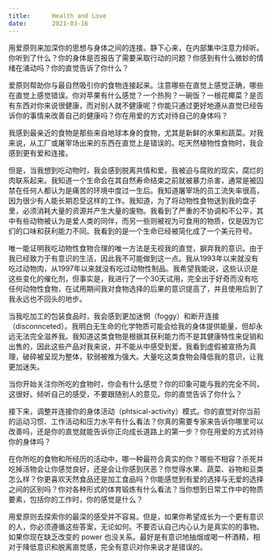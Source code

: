 ```yaml
---
title:      Health and Love
date:       2021-03-16
---
```


用爱原则来加深你的思想与身体之间的连接。静下心来，在内部集中注意力倾听。你听到了什么？你的身体是否报告了需要采取行动的问题？你感到有什么微妙的情绪在涌动吗？你的直觉告诉了你什么？

爱原则帮助你与最自然吸引你的食物连接起来。注意哪些在直觉上感觉正确，哪些在直觉上感觉错误。你对苹果有什么感觉？一个热狗？一碗饭？一根花椰菜？是否有东西对你来说很健康，而对别人就不健康呢？你能只通过更好地遵从直觉已经告诉你的事情来改善自己的健康吗？你在用爱的方式对待自己的身体吗？

我感到最亲近的食物是那些来自地球本身的食物，尤其是新鲜的水果和蔬菜。对我来说，从工厂或屠宰场出来的东西在直觉上是错误的。吃天然植物性食物时，我会感到更有爱和连接。

但是，当我想到吃动物时，我会感到脱离共情和爱。我被迫与腐败的现实，腐烂的肉联系起来。我知道一个生命会在其自然寿命结束之前就被暴力杀害，通常是被囚禁在任何人都认为是痛苦的环境中度过一生后。我知道屠宰场的员工流失率很高，因为很少有人能长期忍受这样的工作。我知道，为了将动物性食物送到我的盘子里，必须消耗大量的资源并产生大量的废物。我看到了严重的不协调和不公平，其中有些动物被认为是爱人类的同伴，而另一些则被视为可食用的物质，仅是因为它们的口味和获利能力不同。我看到的是一个生命已经被简化成了一个美元符号。

唯一能证明我吃动物性食物合理的唯一方法是无视我的直觉，摒弃我的意识。由于我已经致力于有意识的生活，因此我不可能做到这一点。我从1993年以来就没有吃过动物肉，从1997年以来就没有吃过动物性制品。我希望我能说，这些认识是这些变化的催化剂，但事实是，我进行了一个30天试用，完全出于好奇而没有吃任何动物性食物，在试用期间我对食物选择的后果的意识提高了，并且使用后到了我永远也不回头的地步。

当我吃加工的包装食品时，我会感到更加迷惘（foggy）和断开连接（disconnceted）。我明白无生命的化学物质可能会给我的身体提供能量，但却永远无法完全滋养我。我知道这类食物是根据其获利能力而不是其健康特性来促销和出售的，因此这些产品对我来说，并不能从中感受到爱。我看到虚假被宣扬为真理，破碎被呈现为整体，软弱被推为强大。大量吃这类食物会降低我的意识，让我更加迷失。

当你开始关注你所吃的食物时，你会有什么感觉？你的印象可能与我的完全不同，这很好。倾听自己的感受，不要跟随别人的意见。你的直觉告诉了你什么？

接下来，调整并连接你的身体活动（phtsical-activity）模式。你的直觉对你当前的运动习惯、工作活动和压力水平有什么看法？你真的需要专家来告诉你哪里可以改善吗，还是你的直觉就能告诉你正向成长道路上的第一步？你在用爱的方式对待你的身体吗？

在你所吃的食物和所经历的活动中，哪一种最符合真实的你？哪些不相容？杀死并吃掉活物会让你感觉良好，还是会让你感到厌恶？你觉得水果、蔬菜、谷物和豆类怎么样？你更喜欢天然食品还是加工食品吗？你能感觉到有爱的选择与无爱的选择之间的区别吗？你对各种形式的体育锻炼有什么看法？当你想到日常工作中的物质要素，包括你的工作时，你的感觉是什么？

用爱原则去探索你的最深的感受并不容易。但是，如果你希望成长为一个更有意识的人，你必须遵循这些答案，无论如何。不要否认自己内心认为是真实的的事物。如果你现在缺乏改变的 power 也没关系。最好是有意识地抽烟或喝一杯酒精，相对于降低意识和脱离直觉感，完全有意识对你来说才是错误的。